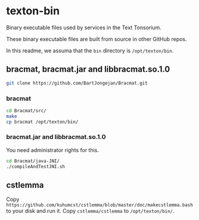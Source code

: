 # texton-bin
Binary executable files used by services in the Text Tonsorium.

These binary executable files are built from source in other GitHub repos.

In this readme, we assuma that the `bin` directory is `/opt/texton/bin`.

## bracmat, bracmat.jar and libbracmat.so.1.0
```bash
git clone https://github.com/BartJongejan/Bracmat.git
```

### bracmat
```bash
cd Bracmat/src/
make
cp bracmat /opt/texton/bin/
```

### bracmat.jar and libbracmat.so.1.0
You need administrator rights for this.

```bash
cd Bracmat/java-JNI/
./compileAndTestJNI.sh
```

## cstlemma
Copy `https://github.com/kuhumcst/cstlemma/blob/master/doc/makecstlemma.bash` to your disk and run it.
Copy `cstlemma/cstlemma` to `/opt/texton/bin/`.

